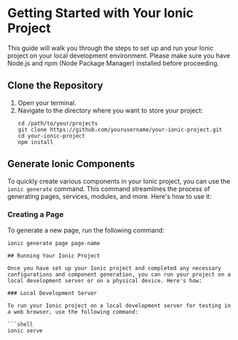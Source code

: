 # Getting Started with Your Ionic Project

This guide will walk you through the steps to set up and run your Ionic project on your local development environment. Please make sure you have Node.js and npm (Node Package Manager) installed before proceeding.

## Clone the Repository

1. Open your terminal.
2. Navigate to the directory where you want to store your project:
   ```shell
   cd /path/to/your/projects
   git clone https://github.com/yourusername/your-ionic-project.git
   cd your-ionic-project
   npm install

## Generate Ionic Components

To quickly create various components in your Ionic project, you can use the `ionic generate` command. This command streamlines the process of generating pages, services, modules, and more. Here's how to use it:

### Creating a Page

To generate a new page, run the following command:

```shell
ionic generate page page-name

## Running Your Ionic Project

Once you have set up your Ionic project and completed any necessary configurations and component generation, you can run your project on a local development server or on a physical device. Here's how:

### Local Development Server

To run your Ionic project on a local development server for testing in a web browser, use the following command:

```shell
ionic serve




   
